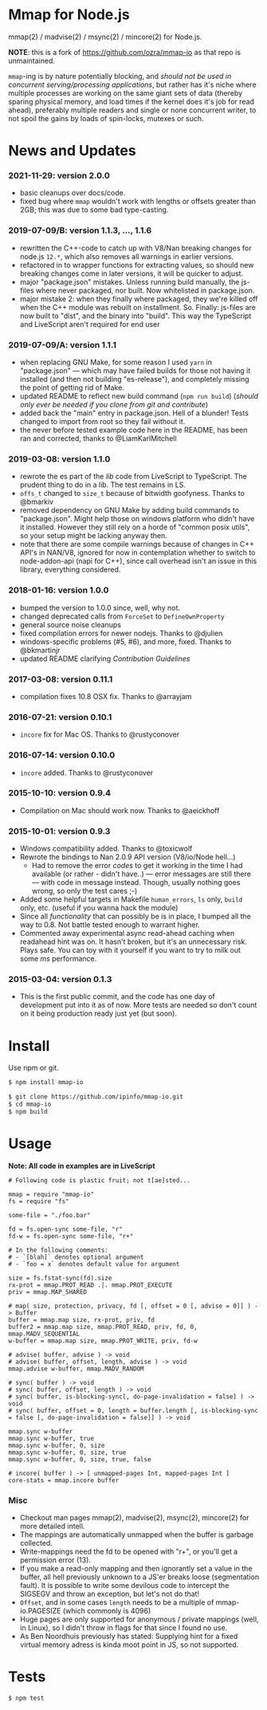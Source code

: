 # Mmap for Node.js

mmap(2) / madvise(2) / msync(2) / mincore(2) for Node.js.

**NOTE**: this is a fork of https://github.com/ozra/mmap-io as that repo is
unmaintained.

`mmap`-ing is by nature potentially blocking, and _should not be used in
concurrent serving/processing applications_, but rather has it's niche where
multiple processes are working on the same giant sets of data (thereby sparing
physical memory, and load times if the kernel does it's job for read ahead),
preferably multiple readers and single or none concurrent writer, to not spoil
the gains by loads of spin-locks, mutexes or such.

# News and Updates

### 2021-11-29: version 2.0.0

- basic cleanups over docs/code.
- fixed bug where `mmap` wouldn't work with lengths or offsets greater than
  2GB; this was due to some bad type-casting.

### 2019-07-09/B: version 1.1.3, ..., 1.1.6

- rewritten the C++-code to catch up with V8/Nan breaking changes for node.js
  `12.*`, which also removes all warnings in earlier versions.
- refactored in to wrapper functions for extracting values, so should new
  breaking changes come in later versions, it will be quicker to adjust.
- major "package.json" mistakes. Unless running build manually, the js-files
  where never packaged, nor built. Now whitelisted in package.json.
- major mistake 2: when they finally where packaged, they we're killed off when
  the C++ module was rebuilt on installment. So. Finally: js-files are now
  built to "dist", and the binary into "build". This way the TypeScript and
  LiveScript aren't required for end user

### 2019-07-09/A: version 1.1.1

- when replacing GNU Make, for some reason I used `yarn` in "package.json" —
  which may have failed builds for those not having it installed (and then not
  building "es-release"), and completely missing the point of getting rid of
  Make.
- updated README to reflect new build command (`npm run build`) (_should only
  ever be needed if you clone from git and contribute_)
- added back the "main" entry in package.json. Hell of a blunder! Tests changed
  to import from root so they fail without it.
- the never before tested example code here in the README, has been ran and
  corrected, thanks to @LiamKarlMitchell

### 2019-03-08: version 1.1.0

- rewrote the es part of the _lib_ code from LiveScript to TypeScript. The
  prudent thing to do in a lib. The test remains in LS.
- `offs_t` changed to `size_t` because of bitwidth goofyness. Thanks to @bmarkiv
- removed dependency on GNU Make by adding build commands to "package.json".
  Might help those on windows platform who didn't have it installed. However
  they still rely on a horde of "common posix utils", so your setup might be
  lacking anyway then.
- note that there are some compile warnings because of changes in C++ API's in
  NAN/V8, ignored for now in contemplation whether to switch to node-addon-api
  (napi for C++), since call overhead isn't an issue in this library,
  everything considered.

### 2018-01-16: version 1.0.0

- bumped the version to 1.0.0 since, well, why not.
- changed deprecated calls from `ForceSet` to `DefineOwnProperty`
- general source noise cleanups
- fixed compilation errors for newer nodejs. Thanks to @djulien
- windows-specific problems (#5, #6), and more, fixed. Thanks to @bkmartinjr
- updated README clarifying _Contribution Guidelines_

### 2017-03-08: version 0.11.1

- compilation fixes 10.8 OSX fix. Thanks to @arrayjam

### 2016-07-21: version 0.10.1

- `incore` fix for Mac OS. Thanks to @rustyconover

### 2016-07-14: version 0.10.0

- `incore` added. Thanks to @rustyconover

### 2015-10-10: version 0.9.4

- Compilation on Mac should work now. Thanks to @aeickhoff

### 2015-10-01: version 0.9.3

- Windows compatibility added. Thanks to @toxicwolf
- Rewrote the bindings to Nan 2.0.9 API version (V8/io/Node hell...)
    - Had to remove the error _codes_ to get it working in the time I had
      available (or rather - didn't have..) —
      error messages are still there — with code in message instead. Though,
      usually nothing goes wrong, so only the test cares ;-)
- Added some helpful targets in Makefile `human_errors`, `ls` only, `build`
  only, etc. (useful if you wanna hack the module)
- Since all _functionality_ that can possibly be is in place, I bumped all the
  way to 0.8. Not battle tested enough to warrant higher.
- Commented away experimental async read-ahead caching when readahead hint was
  on. It hasn't broken, but it's an unnecessary risk. Plays safe. You can toy
  with it yourself if you want to try to milk out some _ms_ performance.

### 2015-03-04: version 0.1.3

- This is the first public commit, and the code has one day of development put
  into it as of now. More tests are needed so don't count on it being
  production ready just yet (but soon).

# Install

Use npm or git.

```bash
$ npm install mmap-io
```

```bash
$ git clone https://github.com/ipinfo/mmap-io.git
$ cd mmap-io
$ npm build
```

# Usage

**Note: All code in examples are in LiveScript**

```livescript
# Following code is plastic fruit; not t[ae]sted...

mmap = require "mmap-io"
fs = require "fs"

some-file = "./foo.bar"

fd = fs.open-sync some-file, "r"
fd-w = fs.open-sync some-file, "r+"

# In the following comments:
# - `[blah]` denotes optional argument
# - `foo = x` denotes default value for argument

size = fs.fstat-sync(fd).size
rx-prot = mmap.PROT_READ .|. mmap.PROT_EXECUTE
priv = mmap.MAP_SHARED

# map( size, protection, privacy, fd [, offset = 0 [, advise = 0]] ) -> Buffer
buffer = mmap.map size, rx-prot, priv, fd
buffer2 = mmap.map size, mmap.PROT_READ, priv, fd, 0, mmap.MADV_SEQUENTIAL
w-buffer = mmap.map size, mmap.PROT_WRITE, priv, fd-w

# advise( buffer, advise ) -> void
# advise( buffer, offset, length, advise ) -> void
mmap.advise w-buffer, mmap.MADV_RANDOM

# sync( buffer ) -> void
# sync( buffer, offset, length ) -> void
# sync( buffer, is-blocking-sync[, do-page-invalidation = false] ) -> void
# sync( buffer, offset = 0, length = buffer.length [, is-blocking-sync = false [, do-page-invalidation = false]] ) -> void

mmap.sync w-buffer
mmap.sync w-buffer, true
mmap.sync w-buffer, 0, size
mmap.sync w-buffer, 0, size, true
mmap.sync w-buffer, 0, size, true, false

# incore( buffer ) -> [ unmapped-pages Int, mapped-pages Int ]
core-stats = mmap.incore buffer
```

### Misc

- Checkout man pages mmap(2), madvise(2), msync(2), mincore(2) for more
  detailed intell.
- The mappings are automatically unmapped when the buffer is garbage collected.
- Write-mappings need the fd to be opened with "r+", or you'll get a permission
  error (13).
- If you make a read-only mapping and then ignorantly set a value in the
  buffer, all hell previously unknown to a JS'er breaks loose (segmentation
  fault). It is possible to write some devilous code to intercept the SIGSEGV
  and throw an exception, but let's not do that!
- `Offset`, and in some cases `length` needs to be a multiple of
  mmap-io.PAGESIZE (which commonly is 4096)
- Huge pages are only supported for anonymous / private mappings (well, in
  Linux), so I didn't throw in flags for that since I found no use.
- As Ben Noordhuis previously has stated: Supplying hint for a fixed virtual
  memory adress is kinda moot point in JS, so not supported.

# Tests

```bash
$ npm test
```
